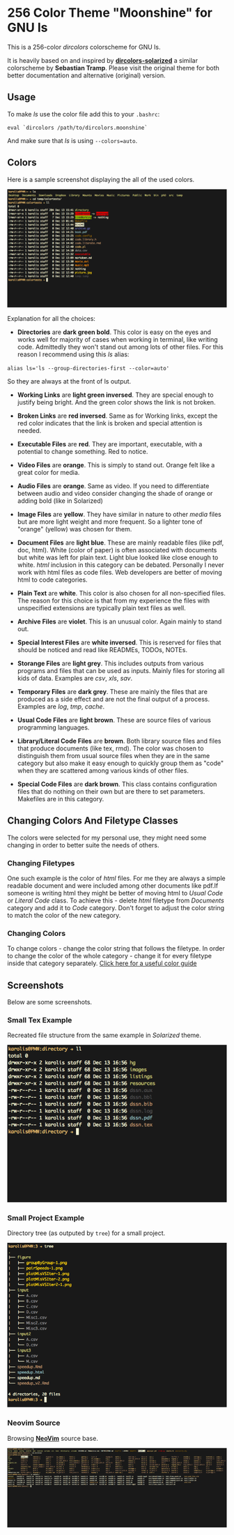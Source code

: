 # 256 Color Theme "Moonshine" for GNU ls #

This is a 256-color *dircolors* colorscheme for GNU ls.

It is heavily based on and inspired by
**[dircolors-solarized](https://github.com/seebi/dircolors-solarized)**
a similar colorscheme by **Sebastian Tramp**. Please visit the original theme
for both better documentation and alternative (original) version.

## Usage ##

To make *ls* use the color file add this to your `.bashrc`:

    eval `dircolors /path/to/dircolors.moonshine`

And make sure that *ls* is using `--colors=auto`.

## Colors ##

Here is a sample screenshot displaying the all of the used colors.

![ALL](./img/all.png)

Explanation for all the choices:

* **Directories** are **dark green bold**. This color is easy on the eyes and
works well for majority of cases when working in terminal, like writing code.
Admittedly they won't stand out among lots of other files. For this reason
I recommend using this *ls* alias:

`alias ls='ls --group-directories-first --color=auto'`

So they are always at the front of ls output.

* **Working Links** are **light green inversed**. They are special enough to
justify being bright. And the green color shows the link is not broken.

* **Broken Links** are **red inversed**. Same as for Working links, except the
red color indicates that the link is broken and special attention is needed.

* **Executable Files** are **red**. They are important, executable, with a
potential to change something. Red to notice.

* **Video Files** are **orange**. This is simply to stand out. Orange felt like
a great color for media.

* **Audio Files** are **orange**. Same as video. If you need to differentiate
between audio and video consider changing the shade of orange or adding bold
(like in Solarized)

* **Image Files** are **yellow**. They have similar in nature to other *media*
files but are more light weight and more frequent. So a lighter tone of
"orange" (yellow) was chosen for them.

* **Document Files** are **light blue**. These are mainly readable files
(like pdf, doc, html). White (color of paper) is often associated with documents
but white was left for plain text. Light blue looked like close enough to white.
*html* inclusion in this category can be debated. Personally I never work with
html files as code files. Web developers are better of moving html to code
categories.

* **Plain Text** are **white**. This color is also chosen for all non-specified
files. The reason for this choice is that from my experience the files with
unspecified extensions are typically plain text files as well.

* **Archive Files** are **violet**. This is an unusual color. Again mainly to
stand out.

* **Special Interest Files** are **white inversed**. This is reserved for files
that should be noticed and read like READMEs, TODOs, NOTEs.

* **Storange Files** are **light grey**. This includes outputs from various
programs and files that can be used as inputs. Mainly files for storing all
kids of data. Examples are *csv*, *xls*, *sav*.

* **Temporary Files** are **dark grey**. These are mainly the files that are
produced as a side effect and are not the final output of a process. Examples
are *log*, *tmp*, *cache*.

* **Usual Code Files** are **light brown**. These are source files of various
programming languages.

* **Library/Literal Code Files** are **brown**. Both library source files
and files that produce documents (like tex, rmd). The color was chosen to
distinguish them from usual source files when they are in the same category but
also make it easy enough to quickly group them as "code" when they are scattered
among various kinds of other files.

* **Special Code Files** are **dark brown**. This class contains configuration
files that do nothing on their own but are there to set parameters. Makefiles
are in this category.


## Changing Colors And Filetype Classes ##

The colors were selected for my personal use, they might need some changing in
order to better suite the needs of others.

### Changing Filetypes ###

One such example is the color of *html* files. For me they are always a simple
readable document and were included among other documents like pdf.If someone
is writing html they might be better of moving html to *Usual Code* or
*Literal Code* class. To achieve this - delete *html* filetype from *Documents*
category and add it to *Code* category. Don't forget to adjust the color string
to match the color of the new category.

### Changing Colors ###

To change colors - change the color string that follows the filetype. In order
to change the color of the whole category - change it for every filetype inside
that category separately.
[Click here for a useful color guide](http://misc.flogisoft.com/bash/tip_colors_and_formatting<Paste>)

## Screenshots ##

Below are some screenshots.

### Small Tex Example ###

Recreated file structure from the same example in *Solarized* theme.

![TEX](./img/tex.png)

### Small Project Example ###

Directory tree (as outputed by `tree`) for a small project.

![TEX](./img/project.png)

### Neovim Source ###

Browsing **[NeoVim](https://github.com/neovim/neovim)** source base.

![TEX](./img/neovim.png)


